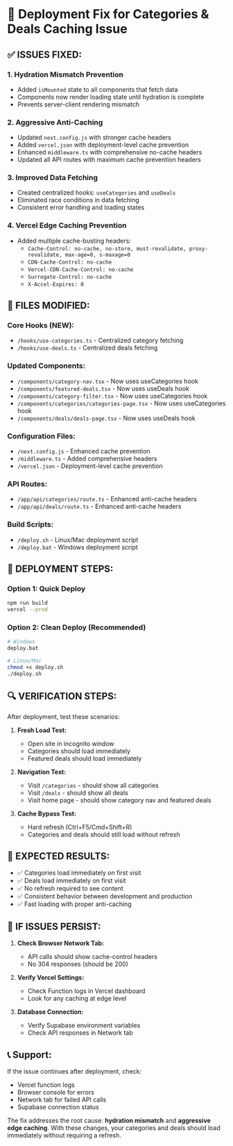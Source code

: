 # 🚀 Deployment Fix for Categories & Deals Caching Issue

## ✅ **ISSUES FIXED:**

### 1. **Hydration Mismatch Prevention**
- Added `isMounted` state to all components that fetch data
- Components now render loading state until hydration is complete
- Prevents server-client rendering mismatch

### 2. **Aggressive Anti-Caching**
- Updated `next.config.js` with stronger cache headers
- Added `vercel.json` with deployment-level cache prevention
- Enhanced `middleware.ts` with comprehensive no-cache headers
- Updated all API routes with maximum cache prevention headers

### 3. **Improved Data Fetching**
- Created centralized hooks: `useCategories` and `useDeals`
- Eliminated race conditions in data fetching
- Consistent error handling and loading states

### 4. **Vercel Edge Caching Prevention**
- Added multiple cache-busting headers:
  - `Cache-Control: no-cache, no-store, must-revalidate, proxy-revalidate, max-age=0, s-maxage=0`
  - `CDN-Cache-Control: no-cache`
  - `Vercel-CDN-Cache-Control: no-cache`
  - `Surrogate-Control: no-cache`
  - `X-Accel-Expires: 0`

## 📁 **FILES MODIFIED:**

### Core Hooks (NEW):
- `/hooks/use-categories.ts` - Centralized category fetching
- `/hooks/use-deals.ts` - Centralized deals fetching

### Updated Components:
- `/components/category-nav.tsx` - Now uses useCategories hook
- `/components/featured-deals.tsx` - Now uses useDeals hook  
- `/components/category-filter.tsx` - Now uses useCategories hook
- `/components/categories/categories-page.tsx` - Now uses useCategories hook
- `/components/deals/deals-page.tsx` - Now uses useDeals hook

### Configuration Files:
- `/next.config.js` - Enhanced cache prevention
- `/middleware.ts` - Added comprehensive headers
- `/vercel.json` - Deployment-level cache prevention

### API Routes:
- `/app/api/categories/route.ts` - Enhanced anti-cache headers
- `/app/api/deals/route.ts` - Enhanced anti-cache headers

### Build Scripts:
- `/deploy.sh` - Linux/Mac deployment script
- `/deploy.bat` - Windows deployment script

## 🚀 **DEPLOYMENT STEPS:**

### Option 1: Quick Deploy
```bash
npm run build
vercel --prod
```

### Option 2: Clean Deploy (Recommended)
```bash
# Windows
deploy.bat

# Linux/Mac
chmod +x deploy.sh
./deploy.sh
```

## 🔍 **VERIFICATION STEPS:**

After deployment, test these scenarios:

1. **Fresh Load Test:**
   - Open site in incognito window
   - Categories should load immediately
   - Featured deals should load immediately

2. **Navigation Test:**
   - Visit `/categories` - should show all categories
   - Visit `/deals` - should show all deals
   - Visit home page - should show category nav and featured deals

3. **Cache Bypass Test:**
   - Hard refresh (Ctrl+F5/Cmd+Shift+R)
   - Categories and deals should still load without refresh

## 🎯 **EXPECTED RESULTS:**

- ✅ Categories load immediately on first visit
- ✅ Deals load immediately on first visit  
- ✅ No refresh required to see content
- ✅ Consistent behavior between development and production
- ✅ Fast loading with proper anti-caching

## 🐛 **IF ISSUES PERSIST:**

1. **Check Browser Network Tab:**
   - API calls should show cache-control headers
   - No 304 responses (should be 200)

2. **Verify Vercel Settings:**
   - Check Function logs in Vercel dashboard
   - Look for any caching at edge level

3. **Database Connection:**
   - Verify Supabase environment variables
   - Check API responses in Network tab

## 📞 **Support:**

If the issue continues after deployment, check:
- Vercel function logs
- Browser console for errors
- Network tab for failed API calls
- Supabase connection status

The fix addresses the root cause: **hydration mismatch** and **aggressive edge caching**. With these changes, your categories and deals should load immediately without requiring a refresh.
